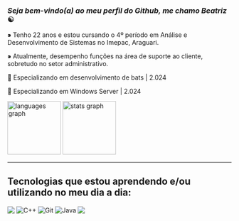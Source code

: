 ### ***Seja bem-vindo(a) ao meu perfil do Github, me chamo Beatriz*** ☯
 

⁍ Tenho 22 anos e estou cursando o 4º período em Análise e Desenvolvimento de Sistemas no Imepac, Araguari. 

⁍ Atualmente, desempenho funções na área de suporte ao cliente, sobretudo no setor administrativo. 

📜 Especializando em desenvolvimento de bats | 2.024

📜 Especializando em Windows Server | 2.024

                                                                                                                             
<div align="left">
  <img src="https://github-readme-stats.vercel.app/api/top-langs?username=beatriznarf&locale=en&hide_title=false&layout=compact&card_width=120&langs_count=10&theme=midnight-purple&hide_border=false&order=3" height="120" alt="languages graph"/>
  <img src="https://github-readme-stats.vercel.app/api?username=beatriznarf&hide_title=false&hide_rank=false&show_icons=true&include_all_commits=false&count_private=true&disable_animations=false&theme=midnight-purple&locale=en&hide_border=false&order=1" height="120" alt="stats graph"/>
 </div>                                                                   



<hr>

## Tecnologias que estou aprendendo e/ou utilizando no meu dia a dia:
<div style="display=inline_block">
  <img align="center" src="https://img.shields.io/badge/MySQL-00000F?style=for-the-badge&logo=mysql&logoColor=white"/> <img align="center" alt= "C++" src="https://img.shields.io/badge/C%2B%2B-00599C?style=for-the-badge&logo=c%2B%2B&logoColor=white"/>  <img align="center" alt= "Git" src="https://img.shields.io/badge/GIT-E44C30?style=for-the-badge&logo=git&logoColor=white"/> <img align="center" alt="Java" src="https://img.shields.io/badge/Java-ED8B00?style=for-the-badge&logo=openjdk&logoColor=white"/>  <img align ="center" src="https://img.shields.io/badge/python-3670A0?style=for-the-badge&logo=python&logoColor=ffdd54"/>


</div>

